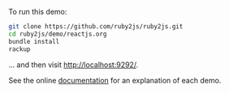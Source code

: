 To run this demo:

```sh
git clone https://github.com/ruby2js/ruby2js.git
cd ruby2js/demo/reactjs.org
bundle install
rackup
```

... and then visit [http://localhost:9292/](http://localhost:9292/).

See the online
[documentation](https://www.ruby2js.com/examples/react/) for an
explanation of each demo.

